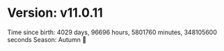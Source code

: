 # Version: v11.0.11
Time since birth: 4029 days, 96696 hours, 5801760 minutes, 348105600 seconds
Season: Autumn 🍁
